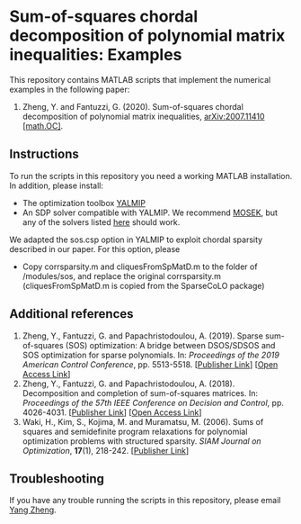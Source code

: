 # Sum-of-squares chordal decomposition of polynomial matrix inequalities: Examples

This repository contains MATLAB scripts that implement the numerical examples in the following paper:

1) Zheng, Y. and Fantuzzi, G. (2020). Sum-of-squares chordal decomposition of polynomial matrix inequalities, [arXiv:2007.11410 [math.OC]](https://arxiv.org/abs/2007.11410).

## Instructions

To run the scripts in this repository you need a working MATLAB installation. In addition, please install:
* The optimization toolbox [YALMIP](https://yalmip.github.io/)
* An SDP solver compatible with YALMIP. We recommend [MOSEK](https://www.mosek.com/), but any of the solvers listed [here](https://yalmip.github.io/allsolvers/) should work.

We adapted the sos.csp option in YALMIP to exploit chordal sparsity described in our paper. For this option, please
* Copy corrsparsity.m and cliquesFromSpMatD.m to the folder of /modules/sos, and replace the original corrsparsity.m (cliquesFromSpMatD.m is copied from the SparseCoLO package)

## Additional references
1) Zheng, Y., Fantuzzi, G. and Papachristodoulou, A. (2019). Sparse sum-of-squares (SOS) optimization: A bridge between DSOS/SDSOS and SOS optimization for sparse polynomials. In: *Proceedings of the 2019 American Control Conference*, pp. 5513-5518.
[[Publisher Link](https://doi.org/10.23919/ACC.2019.8814998)] [[Open Access Link](https://arxiv.org/pdf/1807.05463.pdf)]
2) Zheng, Y., Fantuzzi, G. and Papachristodoulou, A. (2018). Decomposition and completion of sum-of-squares matrices. In: *Proceedings of the 57th IEEE Conference on Decision and Control*, pp. 4026-4031.
[[Publisher Link](https://doi.org/10.1109/CDC.2018.8619144)] [[Open Access Link](https://arxiv.org/pdf/1804.02711.pdf)]
3) Waki, H., Kim, S., Kojima, M. and Muramatsu, M. (2006). Sums of squares and semidefinite program relaxations for polynomial optimization problems with structured sparsity. *SIAM Journal on Optimization*, **17**(1), 218-242.
[[Publisher Link](https://doi.org/10.1137/050623802)]

## Troubleshooting
If you have any trouble running the scripts in this repository, please email [Yang Zheng](mailto:zhengy@g.harvard.edu?Subject=SOS-csp).

